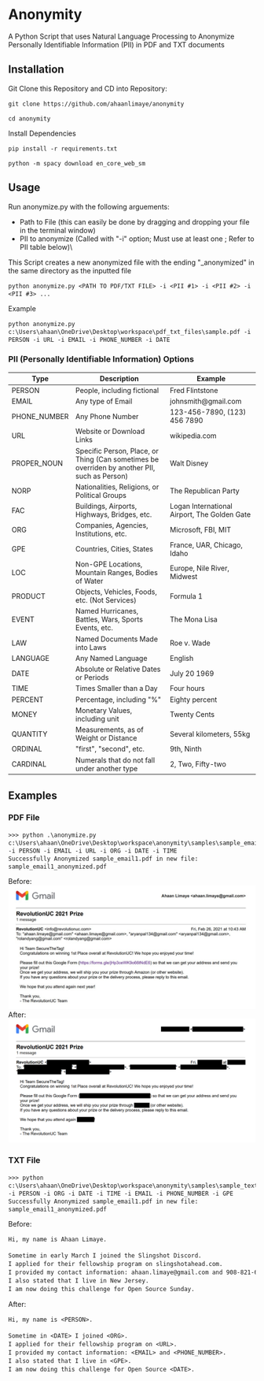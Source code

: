 # Anonymity
A Python Script that uses Natural Language Processing to Anonymize Personally Identifiable Information (PII) in PDF and TXT documents

## Installation
Git Clone this Repository and CD into Repository:
```
git clone https://github.com/ahaanlimaye/anonymity
```
```
cd anonymity
```
Install Dependencies
```
pip install -r requirements.txt
```
```
python -m spacy download en_core_web_sm
```

## Usage
Run anonymize.py with the following arguements:
- Path to File (this can easily be done by dragging and dropping your file in the terminal window)
- PII to anonymize (Called with "-i" option; Must use at least one ; Refer to PII table below)\

This Script creates a new anonymized file with the ending "_anonymized" in the same directory as the inputted file
```
python anonymize.py <PATH TO PDF/TXT FILE> -i <PII #1> -i <PII #2> -i <PII #3> ...
```
Example
```
python anonymize.py c:\Users\ahaan\OneDrive\Desktop\workspace\pdf_txt_files\sample.pdf -i PERSON -i URL -i EMAIL -i PHONE_NUMBER -i DATE
```

### PII (Personally Identifiable Information) Options
Type | Description | Example 
--- | --- | --- 
PERSON | People, including fictional | Fred Flintstone
EMAIL | Any type of Email | johnsmith<span></span>@gmail.com
PHONE_NUMBER | Any Phone Number | 123-456-7890, (123) 456 7890
URL | Website or Download Links | wikipedia.com
PROPER_NOUN | Specific Person, Place, or Thing (Can sometimes be overriden by another PII, such as Person) | Walt Disney
NORP | Nationalities, Religions, or Political Groups | The Republican Party
FAC | Buildings, Airports, Highways, Bridges, etc. | Logan International Airport, The Golden Gate
ORG | Companies, Agencies, Institutions, etc. | Microsoft, FBI, MIT
GPE | Countries, Cities, States | France, UAR, Chicago, Idaho
LOC | Non-GPE Locations, Mountain Ranges, Bodies of Water | Europe, Nile River, Midwest
PRODUCT | Objects, Vehicles, Foods, etc. (Not Services) | Formula 1
EVENT | Named Hurricanes, Battles, Wars, Sports Events, etc. | The Mona Lisa
LAW | Named Documents Made into Laws | Roe v. Wade
LANGUAGE | Any Named Language | English
DATE | Absolute or Relative Dates or Periods | July 20 1969
TIME | Times Smaller than a Day | Four hours
PERCENT | Percentage, including "%" | Eighty percent
MONEY | Monetary Values, including unit | Twenty Cents
QUANTITY | Measurements, as of Weight or Distance | Several kilometers, 55kg
ORDINAL | "first", "second", etc. | 9th, Ninth
CARDINAL | Numerals that do not fall under another type | 2, Two, Fifty-two

## Examples
### PDF File
```
>>> python .\anonymize.py c:\Users\ahaan\OneDrive\Desktop\workspace\anonymity\samples\sample_email1.pdf -i PERSON -i EMAIL -i URL -i ORG -i DATE -i TIME    
Successfully Anonymized sample_email1.pdf in new file: sample_email1_anonymized.pdf
```
Before:
![PDF Before Anonymization](samples/before_img.jpg)
After:
![PDF After Anonymization](samples/after_img.jpg)

### TXT File
```
>>> python c:\Users\ahaan\OneDrive\Desktop\workspace\anonymity\samples\sample_text1.txt -i PERSON -i ORG -i DATE -i TIME -i EMAIL -i PHONE_NUMBER -i GPE
Successfully Anonymized sample_email1.pdf in new file: sample_email1_anonymized.pdf
```
Before:
```txt
Hi, my name is Ahaan Limaye. 

Sometime in early March I joined the Slingshot Discord. 
I applied for their fellowship program on slingshotahead.com. 
I provided my contact information: ahaan.limaye@gmail.com and 908-821-6332. 
I also stated that I live in New Jersey. 
I am now doing this challenge for Open Source Sunday. 
```
After:
```txt
Hi, my name is <PERSON>. 

Sometime in <DATE> I joined <ORG>. 
I applied for their fellowship program on <URL>. 
I provided my contact information: <EMAIL> and <PHONE_NUMBER>. 
I also stated that I live in <GPE>. 
I am now doing this challenge for Open Source <DATE>. 
```

